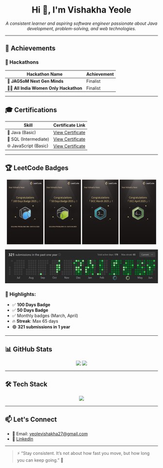 <h1 align="center">Hi 👋, I'm Vishakha Yeole</h1>

<p align="center">
  <em>A consistent learner and aspiring software engineer passionate about Java development, problem-solving, and web technologies.</em>
</p>

---

## 🏅 Achievements

### 🚀 Hackathons
| Hackathon Name                          | Achievement        |
|----------------------------------------|--------------------|
| 🎯 **JAGSoM Next Gen Minds**            | Finalist           |
| 👩‍💻 **All India Women Only Hackathon** | Finalist           |

---

## 🎓 Certifications

| Skill              | Certificate Link |
|-------------------|------------------|
| 🧠 Java (Basic)     | [View Certificate](https://www.hackerrank.com/certificates/iframe/8f484675891d) |
| 💾 SQL (Intermediate) | [View Certificate](https://www.hackerrank.com/certificates/iframe/0dd61e2a4392) |
| 🌐 JavaScript (Basic) | [View Certificate](https://www.hackerrank.com/certificates/iframe/d9d41ec3471f) |

---

## 🏆 LeetCode Badges

<p align="center">
  <img src="./assests/100days image.png" alt="100 Days Badge" width="120"/>
  <img src="./assests/50 days leetcode.png" alt="50 Days Badge" width="120"/>
  <img src="./assests/leetcode-march.png" alt="March Badge" width="120"/>
  <img src="./assests/leetcode-april.png" alt="April Badge" width="120"/>
</p>

<p align="center">
  <img src="./assests/Screenshot 2025-06-26 133446.png" alt="LeetCode Streak Chart" width="600"/>
</p>


### 🔹 Highlights:
- ✅ **100 Days Badge**
- ✅ **50 Days Badge**
- ✅ Monthly badges (March, April)
- 🔥 **Streak**: Max 65 days
- 🟢 **321 submissions in 1 year**

---

## 📊 GitHub Stats

<p align="center">
  <img src="https://github-readme-stats.vercel.app/api?username=yeolevishakha27&show_icons=true&theme=radical" width="48%">
  <img src="https://github-readme-stats.vercel.app/api/top-langs/?username=yeolevishakha27&layout=compact&theme=radical" width="48%">
</p>

---

## 🛠️ Tech Stack

<p align="center">
  <img src="https://skillicons.dev/icons?i=java,js,html,css,php,mysql,react,git,vscode" />
</p>

---

## 📫 Let's Connect

- 📧 Email: yeolevishakha27@gmail.com
- 🔗 [LinkedIn](https://www.linkedin.com/in/vishakha-yeole-a12204263/)

---

> ⚡ “Stay consistent. It’s not about how fast you move, but how long you can keep going.” 💪
